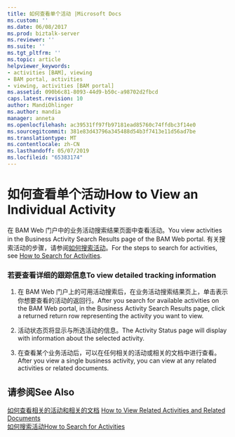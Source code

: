 ```yaml
---
title: 如何查看单个活动 |Microsoft Docs
ms.custom: ''
ms.date: 06/08/2017
ms.prod: biztalk-server
ms.reviewer: ''
ms.suite: ''
ms.tgt_pltfrm: ''
ms.topic: article
helpviewer_keywords:
- activities [BAM], viewing
- BAM portal, activities
- viewing, activities [BAM portal]
ms.assetid: 090b6c81-8093-44d9-b50c-a98702d2fbcd
caps.latest.revision: 10
author: MandiOhlinger
ms.author: mandia
manager: anneta
ms.openlocfilehash: ac39531ff97fb97181ead85760c74ffdbc3f14e0
ms.sourcegitcommit: 381e83d43796a345488d54b3f7413e11d56ad7be
ms.translationtype: MT
ms.contentlocale: zh-CN
ms.lasthandoff: 05/07/2019
ms.locfileid: "65383174"
---
```

# <a name="how-to-view-an-individual-activity"></a><span data-ttu-id="f7b29-102">如何查看单个活动</span><span class="sxs-lookup"><span data-stu-id="f7b29-102">How to View an Individual Activity</span></span>
<span data-ttu-id="f7b29-103">在 BAM Web 门户中的业务活动搜索结果页面中查看活动。</span><span class="sxs-lookup"><span data-stu-id="f7b29-103">You view activities in the Business Activity Search Results page of the BAM Web portal.</span></span> <span data-ttu-id="f7b29-104">有关搜索活动的步骤，请参阅[如何搜索活动](../core/how-to-search-for-activities.md)。</span><span class="sxs-lookup"><span data-stu-id="f7b29-104">For the steps to search for activities, see [How to Search for Activities](../core/how-to-search-for-activities.md).</span></span>  
  
### <a name="to-view-detailed-tracking-information"></a><span data-ttu-id="f7b29-105">若要查看详细的跟踪信息</span><span class="sxs-lookup"><span data-stu-id="f7b29-105">To view detailed tracking information</span></span>  
  
1.  <span data-ttu-id="f7b29-106">在 BAM Web 门户上的可用活动搜索后，在业务活动搜索结果页上，单击表示你想要查看的活动的返回行。</span><span class="sxs-lookup"><span data-stu-id="f7b29-106">After you search for available activities on the BAM Web portal, in the Business Activity Search Results page, click a returned return row representing the activity you want to view.</span></span>  
  
2.  <span data-ttu-id="f7b29-107">活动状态页将显示与所选活动的信息。</span><span class="sxs-lookup"><span data-stu-id="f7b29-107">The Activity Status page will display with information about the selected activity.</span></span>  
  
3.  <span data-ttu-id="f7b29-108">在查看某个业务活动后，可以在任何相关的活动或相关的文档中进行查看。</span><span class="sxs-lookup"><span data-stu-id="f7b29-108">After you view a single business activity, you can view at any related activities or related documents.</span></span>  
  
## <a name="see-also"></a><span data-ttu-id="f7b29-109">请参阅</span><span class="sxs-lookup"><span data-stu-id="f7b29-109">See Also</span></span>  
 <span data-ttu-id="f7b29-110">[如何查看相关的活动和相关的文档](../core/how-to-view-related-activities-and-related-documents.md) </span><span class="sxs-lookup"><span data-stu-id="f7b29-110">[How to View Related Activities and Related Documents](../core/how-to-view-related-activities-and-related-documents.md) </span></span>  
 [<span data-ttu-id="f7b29-111">如何搜索活动</span><span class="sxs-lookup"><span data-stu-id="f7b29-111">How to Search for Activities</span></span>](../core/how-to-search-for-activities.md)